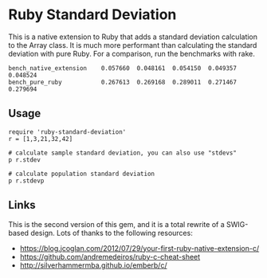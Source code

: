 # Ruby Standard Deviation

This is a native extension to Ruby that adds a standard deviation calculation to the Array class. It is much more performant than calculating the standard deviation with pure Ruby. For a comparison, run the benchmarks with rake.

    bench_native_extension    0.057660  0.048161  0.054150  0.049357  0.048524
    bench_pure_ruby           0.267613  0.269168  0.289011  0.271467  0.279694

## Usage

    require 'ruby-standard-deviation'
    r = [1,3,21,32,42]

    # calculate sample standard deviation, you can also use "stdevs"
    p r.stdev

    # calculate population standard deviation
    p r.stdevp

## Links

This is the second version of this gem, and it is a total rewrite of a SWIG-based design. Lots of thanks to the following resources:

* https://blog.jcoglan.com/2012/07/29/your-first-ruby-native-extension-c/
* https://github.com/andremedeiros/ruby-c-cheat-sheet
* http://silverhammermba.github.io/emberb/c/
